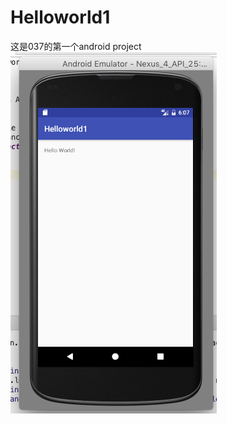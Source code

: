 # Helloworld1
这是037的第一个android project
 ![image](https://github.com/Willraylei/Helloworld1/blob/master/Screen%20Shot%202017-02-28%20at%2018.06.58.png)
